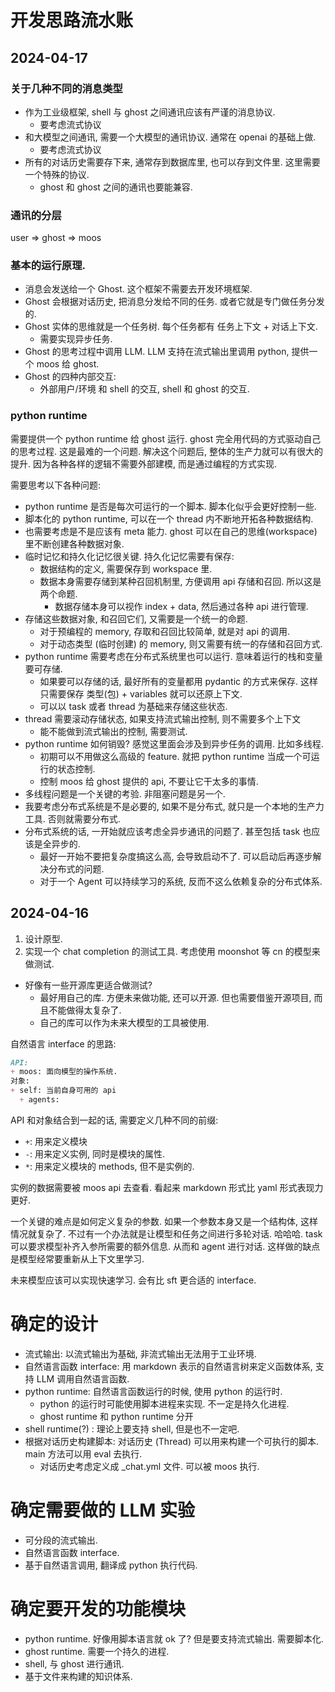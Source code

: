 # 开发思路流水账

## 2024-04-17

### 关于几种不同的消息类型

+ 作为工业级框架, shell 与 ghost 之间通讯应该有严谨的消息协议. 
  - 要考虑流式协议
+ 和大模型之间通讯, 需要一个大模型的通讯协议. 通常在 openai 的基础上做.
  - 要考虑流式协议
+ 所有的对话历史需要存下来, 通常存到数据库里, 也可以存到文件里. 这里需要一个特殊的协议. 
  - ghost 和 ghost 之间的通讯也要能兼容. 

### 通讯的分层

user => ghost => moos

### 基本的运行原理. 

- 消息会发送给一个 Ghost. 这个框架不需要去开发环境框架. 
- Ghost 会根据对话历史, 把消息分发给不同的任务. 或者它就是专门做任务分发的.
- Ghost 实体的思维就是一个任务树. 每个任务都有 任务上下文 + 对话上下文.
  - 需要实现异步任务. 
- Ghost 的思考过程中调用 LLM. LLM 支持在流式输出里调用 python, 提供一个 moos 给 ghost.
- Ghost 的四种内部交互:
  - 外部用户/环境 和 shell 的交互, shell 和 ghost 的交互. 

### python runtime

需要提供一个 python runtime 给 ghost 运行. ghost 完全用代码的方式驱动自己的思考过程. 这是最难的一个问题. 
解决这个问题后, 整体的生产力就可以有很大的提升. 因为各种各样的逻辑不需要外部建模, 而是通过编程的方式实现. 

需要思考以下各种问题: 
- python runtime 是否是每次可运行的一个脚本. 脚本化似乎会更好控制一些. 
- 脚本化的 python runtime, 可以在一个 thread 内不断地开拓各种数据结构.
- 也需要考虑是不是应该有 meta 能力. ghost 可以在自己的思维(workspace) 里不断创建各种数据对象.
- 临时记忆和持久化记忆很关键. 持久化记忆需要有保存: 
  - 数据结构的定义, 需要保存到 workspace 里. 
  - 数据本身需要存储到某种召回机制里, 方便调用 api 存储和召回. 所以这是两个命题. 
    - 数据存储本身可以视作 index + data, 然后通过各种 api 进行管理. 
- 存储这些数据对象, 和召回它们, 又需要是一个统一的命题. 
  - 对于预编程的 memory, 存取和召回比较简单, 就是对 api 的调用. 
  - 对于动态类型 (临时创建) 的 memory, 则又需要有统一的存储和召回方式.
- python runtime 需要考虑在分布式系统里也可以运行. 意味着运行的栈和变量要可存储. 
  - 如果要可以存储的话, 最好所有的变量都用 pydantic 的方式来保存. 这样只需要保存 类型(包) + variables 就可以还原上下文. 
  - 可以以 task 或者 thread 为基础来存储这些状态. 
- thread 需要滚动存储状态, 如果支持流式输出控制, 则不需要多个上下文
  - 能不能做到流式输出的控制, 需要测试. 
- python runtime 如何销毁? 感觉这里面会涉及到异步任务的调用. 比如多线程. 
  - 初期可以不用做这么高级的 feature. 就把 python runtime 当成一个可运行的状态控制. 
  - 控制 moos 给 ghost 提供的 api, 不要让它干太多的事情. 
- 多线程问题是一个关键的考验. 非阻塞问题是另一个. 
- 我要考虑分布式系统是不是必要的, 如果不是分布式, 就只是一个本地的生产力工具. 否则就需要分布式. 
- 分布式系统的话, 一开始就应该考虑全异步通讯的问题了. 甚至包括 task 也应该是全异步的. 
  - 最好一开始不要把复杂度搞这么高, 会导致启动不了. 可以启动后再逐步解决分布式的问题. 
  - 对于一个 Agent 可以持续学习的系统, 反而不这么依赖复杂的分布式体系. 



## 2024-04-16

1. 设计原型.
2. 实现一个 chat completion 的测试工具. 考虑使用 moonshot 等 cn 的模型来做测试.
  - 好像有一些开源库更适合做测试? 
    - 最好用自己的库. 方便未来做功能, 还可以开源. 但也需要借鉴开源项目, 而且不能做得太复杂了.
    - 自己的库可以作为未来大模型的工具被使用. 

自然语言 interface 的思路: 

```markdown
API:
+ moos: 面向模型的操作系统.
对象: 
+ self: 当前自身可用的 api
  + agents: 
```

API 和对象结合到一起的话, 需要定义几种不同的前缀: 
- `+`: 用来定义模块
- `-`: 用来定义实例, 同时是模块的属性.
- `*`: 用来定义模块的 methods, 但不是实例的. 

实例的数据需要被 moos api 去查看. 看起来 markdown 形式比 yaml 形式表现力更好. 

一个关键的难点是如何定义复杂的参数. 如果一个参数本身又是一个结构体, 这样情况就复杂了. 
不过有一个办法就是让模型和任务之间进行多轮对话. 哈哈哈. 
task 可以要求模型补齐入参所需要的额外信息. 从而和 agent 进行对话. 这样做的缺点是模型经常要重新从上下文里学习. 

未来模型应该可以实现快速学习. 会有比 sft 更合适的 interface.

# 确定的设计

- 流式输出: 以流式输出为基础, 非流式输出无法用于工业环境. 
- 自然语言函数 interface: 用 markdown 表示的自然语言树来定义函数体系, 支持 LLM 调用自然语言函数.
- python runtime: 自然语言函数运行的时候, 使用 python 的运行时. 
  - python 的运行时可能使用脚本进程来实现. 不一定是持久化进程. 
  - ghost runtime 和 python runtime 分开
- shell runtime(?) : 理论上要支持 shell, 但是也不一定吧. 
- 根据对话历史构建脚本: 对话历史 (Thread) 可以用来构建一个可执行的脚本. main 方法可以用 eval 去执行.
  - 对话历史考虑定义成 _chat.yml 文件. 可以被 moos 执行. 

# 确定需要做的 LLM 实验

- 可分段的流式输出. 
- 自然语言函数 interface.
- 基于自然语言调用, 翻译成 python 执行代码. 

# 确定要开发的功能模块

- python runtime. 好像用脚本语言就 ok 了? 但是要支持流式输出. 需要脚本化. 
- ghost runtime. 需要一个持久的进程. 
- shell, 与 ghost 进行通讯.
- 基于文件来构建的知识体系. 
